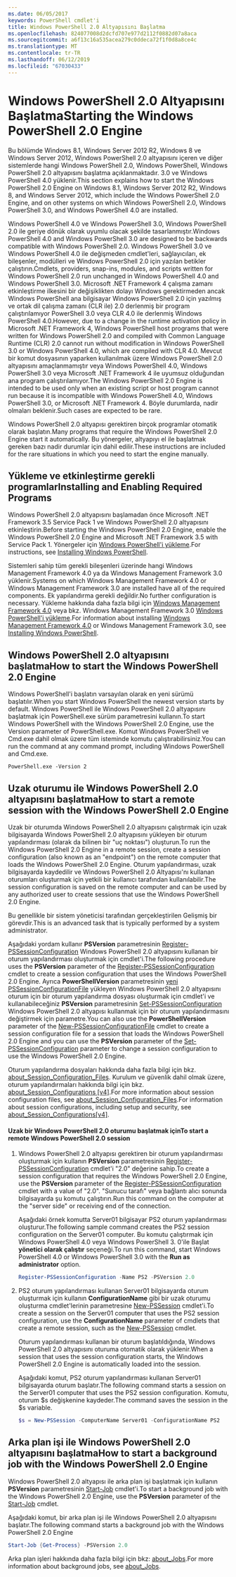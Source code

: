 ```yaml
---
ms.date: 06/05/2017
keywords: PowerShell cmdlet'i
title: Windows PowerShell 2.0 Altyapısını Başlatma
ms.openlocfilehash: 824077008d2dcfd707e977d2112f0882d07a8aca
ms.sourcegitcommit: a6f13c16a535acea279c0ddeca72f1f0d8a8ce4c
ms.translationtype: MT
ms.contentlocale: tr-TR
ms.lasthandoff: 06/12/2019
ms.locfileid: "67030433"
---
```

# <a name="starting-the-windows-powershell-20-engine"></a><span data-ttu-id="89f42-103">Windows PowerShell 2.0 Altyapısını Başlatma</span><span class="sxs-lookup"><span data-stu-id="89f42-103">Starting the Windows PowerShell 2.0 Engine</span></span>

<span data-ttu-id="89f42-104">Bu bölümde Windows 8.1, Windows Server 2012 R2, Windows 8 ve Windows Server 2012, Windows PowerShell 2.0 altyapısını içeren ve diğer sistemlerde hangi Windows PowerShell 2.0, Windows PowerShell, Windows PowerShell 2.0 altyapısını başlatma açıklanmaktadır. 3.0 ve Windows PowerShell 4.0 yüklenir.</span><span class="sxs-lookup"><span data-stu-id="89f42-104">This section explains how to start the Windows PowerShell 2.0 Engine on Windows 8.1, Windows Server 2012 R2, Windows 8, and Windows Server 2012, which include the Windows PowerShell 2.0 Engine, and on other systems on which Windows PowerShell 2.0, Windows PowerShell 3.0, and Windows PowerShell 4.0 are installed.</span></span>

<span data-ttu-id="89f42-105">Windows PowerShell 4.0 ve Windows PowerShell 3.0, Windows PowerShell 2.0 ile geriye dönük olarak uyumlu olacak şekilde tasarlanmıştır.</span><span class="sxs-lookup"><span data-stu-id="89f42-105">Windows PowerShell 4.0 and Windows PowerShell 3.0 are designed to be backwards compatible with Windows PowerShell 2.0.</span></span> <span data-ttu-id="89f42-106">Windows PowerShell 3.0 ve Windows PowerShell 4.0 ile değişmeden cmdlet'leri, sağlayıcıları, ek bileşenler, modülleri ve Windows PowerShell 2.0 için yazılan betikler çalıştırın.</span><span class="sxs-lookup"><span data-stu-id="89f42-106">Cmdlets, providers, snap-ins, modules, and scripts written for Windows PowerShell 2.0 run unchanged in Windows PowerShell 4.0 and Windows PowerShell 3.0.</span></span> <span data-ttu-id="89f42-107">Microsoft .NET Framework 4 çalışma zamanı etkinleştirme ilkesini bir değişiklikten dolayı Windows gerektirmeden ancak Windows PowerShell ana bilgisayar Windows PowerShell 2.0 için yazılmış ve ortak dil çalışma zamanı (CLR ile) 2.0 derlenmiş bir program çalıştırılamıyor PowerShell 3.0 veya CLR 4.0 ile derlenmiş Windows PowerShell 4.0.</span><span class="sxs-lookup"><span data-stu-id="89f42-107">However, due to a change in the runtime activation policy in Microsoft .NET Framework 4, Windows PowerShell host programs that were written for Windows PowerShell 2.0 and compiled with Common Language Runtime (CLR) 2.0 cannot run without modification in Windows PowerShell 3.0 or Windows PowerShell 4.0, which are compiled with CLR 4.0.</span></span> <span data-ttu-id="89f42-108">Mevcut bir komut dosyasının yaparken kullanılmak üzere Windows PowerShell 2.0 altyapısını amaçlanmamıştır veya Windows PowerShell 4.0, Windows PowerShell 3.0 veya Microsoft .NET Framework 4 ile uyumsuz olduğundan ana program çalıştırılamıyor.</span><span class="sxs-lookup"><span data-stu-id="89f42-108">The Windows PowerShell 2.0 Engine is intended to be used only when an existing script or host program cannot run because it is incompatible with Windows PowerShell 4.0, Windows PowerShell 3.0, or Microsoft .NET Framework 4.</span></span> <span data-ttu-id="89f42-109">Böyle durumlarda, nadir olmaları beklenir.</span><span class="sxs-lookup"><span data-stu-id="89f42-109">Such cases are expected to be rare.</span></span>

<span data-ttu-id="89f42-110">Windows PowerShell 2.0 altyapısı gerektiren birçok programlar otomatik olarak başlatın.</span><span class="sxs-lookup"><span data-stu-id="89f42-110">Many programs that require the Windows PowerShell 2.0 Engine start it automatically.</span></span> <span data-ttu-id="89f42-111">Bu yönergeler, altyapıyı el ile başlatmak gereken bazı nadir durumlar için dahil edilir.</span><span class="sxs-lookup"><span data-stu-id="89f42-111">These instructions are included for the rare situations in which you need to start the engine manually.</span></span>

## <a name="installing-and-enabling-required-programs"></a><span data-ttu-id="89f42-112">Yükleme ve etkinleştirme gerekli programlar</span><span class="sxs-lookup"><span data-stu-id="89f42-112">Installing and Enabling Required Programs</span></span>

<span data-ttu-id="89f42-113">Windows PowerShell 2.0 altyapısını başlamadan önce Microsoft .NET Framework 3.5 Service Pack 1 ve Windows PowerShell 2.0 altyapısını etkinleştirin.</span><span class="sxs-lookup"><span data-stu-id="89f42-113">Before starting the Windows PowerShell 2.0 Engine, enable the Windows PowerShell 2.0 Engine and Microsoft .NET Framework 3.5 with Service Pack 1.</span></span> <span data-ttu-id="89f42-114">Yönergeler için [Windows PowerShell'i yükleme](../install/Installing-Windows-PowerShell.md).</span><span class="sxs-lookup"><span data-stu-id="89f42-114">For instructions, see [Installing Windows PowerShell](../install/Installing-Windows-PowerShell.md).</span></span>

<span data-ttu-id="89f42-115">Sistemleri sahip tüm gerekli bileşenleri üzerinde hangi Windows Management Framework 4.0 ya da Windows Management Framework 3.0 yüklenir.</span><span class="sxs-lookup"><span data-stu-id="89f42-115">Systems on which Windows Management Framework 4.0 or Windows Management Framework 3.0 are installed have all of the required components.</span></span> <span data-ttu-id="89f42-116">Ek yapılandırma gerekli değildir.</span><span class="sxs-lookup"><span data-stu-id="89f42-116">No further configuration is necessary.</span></span> <span data-ttu-id="89f42-117">Yükleme hakkında daha fazla bilgi için [Windows Management Framework 4.0](https://go.microsoft.com/fwlink/?LinkID=293881) veya bkz. Windows Management Framework 3.0 [Windows PowerShell'i yükleme](../install/Installing-Windows-PowerShell.md).</span><span class="sxs-lookup"><span data-stu-id="89f42-117">For information about installing [Windows Management Framework 4.0](https://go.microsoft.com/fwlink/?LinkID=293881) or Windows Management Framework 3.0, see [Installing Windows PowerShell](../install/Installing-Windows-PowerShell.md).</span></span>

## <a name="how-to-start-the-windows-powershell-20-engine"></a><span data-ttu-id="89f42-118">Windows PowerShell 2.0 altyapısını başlatma</span><span class="sxs-lookup"><span data-stu-id="89f42-118">How to start the Windows PowerShell 2.0 Engine</span></span>

<span data-ttu-id="89f42-119">Windows PowerShell'i başlatın varsayılan olarak en yeni sürümü başlatılır.</span><span class="sxs-lookup"><span data-stu-id="89f42-119">When you start Windows PowerShell the newest version starts by default.</span></span> <span data-ttu-id="89f42-120">Windows PowerShell ile Windows PowerShell 2.0 altyapısını başlatmak için PowerShell.exe sürüm parametresini kullanın.</span><span class="sxs-lookup"><span data-stu-id="89f42-120">To start Windows PowerShell with the Windows PowerShell 2.0 Engine, use the Version parameter of PowerShell.exe.</span></span> <span data-ttu-id="89f42-121">Komut Windows PowerShell ve Cmd.exe dahil olmak üzere tüm isteminde komutu çalıştırabilirsiniz.</span><span class="sxs-lookup"><span data-stu-id="89f42-121">You can run the command at any command prompt, including Windows PowerShell and Cmd.exe.</span></span>

```
PowerShell.exe -Version 2
```

## <a name="how-to-start-a-remote-session-with-the-windows-powershell-20-engine"></a><span data-ttu-id="89f42-122">Uzak oturumu ile Windows PowerShell 2.0 altyapısını başlatma</span><span class="sxs-lookup"><span data-stu-id="89f42-122">How to start a remote session with the Windows PowerShell 2.0 Engine</span></span>

<span data-ttu-id="89f42-123">Uzak bir oturumda Windows PowerShell 2.0 altyapısını çalıştırmak için uzak bilgisayarda Windows PowerShell 2.0 altyapısını yükleyen bir oturum yapılandırması (olarak da bilinen bir "uç noktası") oluşturun.</span><span class="sxs-lookup"><span data-stu-id="89f42-123">To run the Windows PowerShell 2.0 Engine in a remote session, create a session configuration (also known as an "endpoint") on the remote computer that loads the Windows PowerShell 2.0 Engine.</span></span> <span data-ttu-id="89f42-124">Oturum yapılandırması, uzak bilgisayarda kaydedilir ve Windows PowerShell 2.0 Altyapısı'nı kullanan oturumları oluşturmak için yetkili bir kullanıcı tarafından kullanılabilir.</span><span class="sxs-lookup"><span data-stu-id="89f42-124">The session configuration is saved on the remote computer and can be used by any authorized user to create sessions that use the Windows PowerShell 2.0 Engine.</span></span>

<span data-ttu-id="89f42-125">Bu genellikle bir sistem yöneticisi tarafından gerçekleştirilen Gelişmiş bir görevdir.</span><span class="sxs-lookup"><span data-stu-id="89f42-125">This is an advanced task that is typically performed by a system administrator.</span></span>

<span data-ttu-id="89f42-126">Aşağıdaki yordam kullanır **PSVersion** parametresinin [Register-PSSessionConfiguration](https://technet.microsoft.com/library/e9152ae2-bd6d-4056-9bc7-dc1893aa29ea) Windows PowerShell 2.0 altyapısını kullanan bir oturum yapılandırması oluşturmak için cmdlet'i.</span><span class="sxs-lookup"><span data-stu-id="89f42-126">The following procedure uses the **PSVersion** parameter of the [Register-PSSessionConfiguration](https://technet.microsoft.com/library/e9152ae2-bd6d-4056-9bc7-dc1893aa29ea) cmdlet to create a session configuration that uses the Windows PowerShell 2.0 Engine.</span></span> <span data-ttu-id="89f42-127">Ayrıca **PowerShellVersion** parametresinin [yeni PSSessionConfigurationFile](https://technet.microsoft.com/library/5f3e3633-6e90-479c-aea9-ba45a1954866) yükleyen Windows PowerShell 2.0 altyapısını oturum için bir oturum yapılandırma dosyası oluşturmak için cmdlet'i ve kullanabileceğiniz **PSVersion** parametresinin [Set-PSSessionConfiguration](https://technet.microsoft.com/library/b21fbad3-1759-4260-b206-dcb8431cd6ea) Windows PowerShell 2.0 altyapısı kullanmak için bir oturum yapılandırmasını değiştirmek için parametre.</span><span class="sxs-lookup"><span data-stu-id="89f42-127">You can also use the **PowerShellVersion** parameter of the [New-PSSessionConfigurationFile](https://technet.microsoft.com/library/5f3e3633-6e90-479c-aea9-ba45a1954866) cmdlet to create a session configuration file for a session that loads the Windows PowerShell 2.0 Engine and you can use the **PSVersion** parameter of the [Set-PSSessionConfiguration](https://technet.microsoft.com/library/b21fbad3-1759-4260-b206-dcb8431cd6ea) parameter to change a session configuration to use the Windows PowerShell 2.0 Engine.</span></span>

<span data-ttu-id="89f42-128">Oturum yapılandırma dosyaları hakkında daha fazla bilgi için bkz. [about_Session_Configuration_Files](https://technet.microsoft.com/library/c7217447-1ebf-477b-a8ef-4dbe9a1473b8). Kurulum ve güvenlik dahil olmak üzere, oturum yapılandırmaları hakkında bilgi için bkz. [about_Session_Configurations [v4]](https://technet.microsoft.com/library/a2fbe12a-350c-4d04-be50-24102824e3ab).</span><span class="sxs-lookup"><span data-stu-id="89f42-128">For more information about session configuration files, see [about_Session_Configuration_Files](https://technet.microsoft.com/library/c7217447-1ebf-477b-a8ef-4dbe9a1473b8).For information about session configurations, including setup and security, see [about_Session_Configurations[v4]](https://technet.microsoft.com/library/a2fbe12a-350c-4d04-be50-24102824e3ab).</span></span>

#### <a name="to-start-a-remote-windows-powershell-20-session"></a><span data-ttu-id="89f42-129">Uzak bir Windows PowerShell 2.0 oturumu başlatmak için</span><span class="sxs-lookup"><span data-stu-id="89f42-129">To start a remote Windows PowerShell 2.0 session</span></span>

1. <span data-ttu-id="89f42-130">Windows PowerShell 2.0 altyapısı gerektiren bir oturum yapılandırması oluşturmak için kullanın **PSVersion** parametresinin [Register-PSSessionConfiguration](https://technet.microsoft.com/library/e9152ae2-bd6d-4056-9bc7-dc1893aa29ea) cmdlet'i "2.0" değerine sahip.</span><span class="sxs-lookup"><span data-stu-id="89f42-130">To create a session configuration that requires the Windows PowerShell 2.0 Engine, use the **PSVersion** parameter of the [Register-PSSessionConfiguration](https://technet.microsoft.com/library/e9152ae2-bd6d-4056-9bc7-dc1893aa29ea) cmdlet with a value of "2.0".</span></span> <span data-ttu-id="89f42-131">"Sunucu tarafı" veya bağlantı alıcı sonunda bilgisayarda şu komutu çalıştırın.</span><span class="sxs-lookup"><span data-stu-id="89f42-131">Run this command on the computer at the "server side" or receiving end of the connection.</span></span>

   <span data-ttu-id="89f42-132">Aşağıdaki örnek komutta Server01 bilgisayar PS2 oturum yapılandırması oluşturur.</span><span class="sxs-lookup"><span data-stu-id="89f42-132">The following sample command creates the PS2 session configuration on the Server01 computer.</span></span> <span data-ttu-id="89f42-133">Bu komutu çalıştırmak için Windows PowerShell 4.0 veya Windows PowerShell 3. 0'ile Başlat **yönetici olarak çalıştır** seçeneği.</span><span class="sxs-lookup"><span data-stu-id="89f42-133">To run this command, start Windows PowerShell 4.0 or Windows PowerShell 3.0 with the **Run as administrator** option.</span></span>

   ```powershell
   Register-PSSessionConfiguration -Name PS2 -PSVersion 2.0
   ```

2. <span data-ttu-id="89f42-134">PS2 oturum yapılandırması kullanan Server01 bilgisayarda oturum oluşturmak için kullanın **ConfigurationName** gibi bir uzak oturumu oluşturma cmdlet'lerinin parametresine [New-PSSession](https://technet.microsoft.com/library/76f6628c-054c-4eda-ba7a-a6f28daaa26f) cmdlet'i.</span><span class="sxs-lookup"><span data-stu-id="89f42-134">To create a session on the Server01 computer that uses the PS2 session configuration, use the **ConfigurationName** parameter of cmdlets that create a remote session, such as the [New-PSSession](https://technet.microsoft.com/library/76f6628c-054c-4eda-ba7a-a6f28daaa26f) cmdlet.</span></span>

   <span data-ttu-id="89f42-135">Oturum yapılandırması kullanan bir oturum başlatıldığında, Windows PowerShell 2.0 altyapısını oturuma otomatik olarak yüklenir.</span><span class="sxs-lookup"><span data-stu-id="89f42-135">When a session that uses the session configuration starts, the Windows PowerShell 2.0 Engine is automatically loaded into the session.</span></span>

   <span data-ttu-id="89f42-136">Aşağıdaki komut, PS2 oturum yapılandırması kullanan Server01 bilgisayarda oturum başlatır.</span><span class="sxs-lookup"><span data-stu-id="89f42-136">The following command starts a session on the Server01 computer that uses the PS2 session configuration.</span></span> <span data-ttu-id="89f42-137">Komutu, oturum $s değişkenine kaydeder.</span><span class="sxs-lookup"><span data-stu-id="89f42-137">The command saves the session in the $s variable.</span></span>

   ```powershell
   $s = New-PSSession -ComputerName Server01 -ConfigurationName PS2
   ```

## <a name="how-to-start-a-background-job-with-the-windows-powershell-20-engine"></a><span data-ttu-id="89f42-138">Arka plan işi ile Windows PowerShell 2.0 altyapısını başlatma</span><span class="sxs-lookup"><span data-stu-id="89f42-138">How to start a background job with the Windows PowerShell 2.0 Engine</span></span>

<span data-ttu-id="89f42-139">Windows PowerShell 2.0 altyapısı ile arka plan işi başlatmak için kullanın **PSVersion** parametresinin [Start-Job](https://technet.microsoft.com/library/2bc04935-0deb-4ec0-b856-d7290cca6442) cmdlet'i.</span><span class="sxs-lookup"><span data-stu-id="89f42-139">To start a background job with the Windows PowerShell 2.0 Engine, use the **PSVersion** parameter of the [Start-Job](https://technet.microsoft.com/library/2bc04935-0deb-4ec0-b856-d7290cca6442) cmdlet.</span></span>

<span data-ttu-id="89f42-140">Aşağıdaki komut, bir arka plan işi ile Windows PowerShell 2.0 altyapısını başlatır.</span><span class="sxs-lookup"><span data-stu-id="89f42-140">The following command starts a background job with the Windows PowerShell 2.0 Engine</span></span>

```powershell
Start-Job {Get-Process} -PSVersion 2.0
```

<span data-ttu-id="89f42-141">Arka plan işleri hakkında daha fazla bilgi için bkz: [about_Jobs](/powershell/module/microsoft.powershell.core/about/about_jobs).</span><span class="sxs-lookup"><span data-stu-id="89f42-141">For more information about background jobs, see [about_Jobs](/powershell/module/microsoft.powershell.core/about/about_jobs).</span></span>
